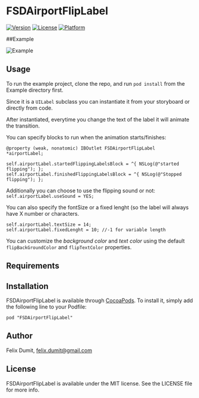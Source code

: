 # FSDAirportFlipLabel

<!--[![CI Status](http://img.shields.io/travis/Felix Dumit/FSDAirportFlipLabel.svg?style=flat)](https://travis-ci.org/Felix Dumit/FSDAirportFlipLabel)-->
[![Version](https://img.shields.io/cocoapods/v/FSDAirportFlipLabel.svg?style=flat)](http://cocoadocs.org/docsets/FSDAirportFlipLabel)
[![License](https://img.shields.io/cocoapods/l/FSDAirportFlipLabel.svg?style=flat)](http://cocoadocs.org/docsets/FSDAirportFlipLabel)
[![Platform](https://img.shields.io/cocoapods/p/FSDAirportFlipLabel.svg?style=flat)](http://cocoadocs.org/docsets/FSDAirportFlipLabel)

##Example

![Example](http://URL)

## Usage

To run the example project, clone the repo, and run `pod install` from the Example directory first.

Since it is a `UILabel` subclass you can instantiate it from your storyboard or directly from code.

After instantiated, everytime you change the text of the label it will animate the transition.

You can specify blocks to run when the animation starts/finishes:

```objc
@property (weak, nonatomic) IBOutlet FSDAirportFlipLabel *airportLabel;

self.airportLabel.startedFlippingLabelsBlock = ^{ NSLog(@"started flipping"); };
self.airportLabel.finishedFlippingLabelsBlock = ^{ NSLog(@"Stopped flipping"); };

```

Additionally you can choose to use the flipping sound or not:
`self.airportLabel.useSound = YES;`

You can also specify the fontSize or a fixed lenght (so the label will always have X number or characters.
```objc
self.airportLabel.textSize = 14;
self.airportLabel.fixedLenght = 10; //-1 for variable length
```

You can customize the *background color* and *text color* using the default `flipBackGroundColor` and `flipTextColor` properties.

## Requirements

## Installation

FSDAirportFlipLabel is available through [CocoaPods](http://cocoapods.org). To install
it, simply add the following line to your Podfile:

    pod "FSDAirportFlipLabel"

## Author

Felix Dumit, felix.dumit@gmail.com

## License

FSDAirportFlipLabel is available under the MIT license. See the LICENSE file for more info.

